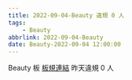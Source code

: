 ```yaml
---
title: 2022-09-04-Beauty 違規 0 人
tags:
    - Beauty
abbrlink: 2022-09-04-Beauty
date: Beauty-2022-09-04 12:00:00
---
```

Beauty 板 [板規連結](https://www.ptt.cc/bbs/Beauty/M.1630069980.A.84B.html)
昨天違規 0 人
